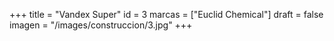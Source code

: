 +++
title = "Vandex Super"
id = 3
marcas = ["Euclid Chemical"]
draft = false
imagen = "/images/construccion/3.jpg"
+++

<!--more-->